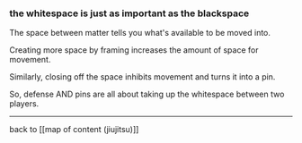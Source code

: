 ### the whitespace is just as important as the blackspace

The space between matter tells you what's available to be moved into.

Creating more space by framing increases the amount of space for movement.

Similarly, closing off the space inhibits movement and turns it into a pin.

So, defense AND pins are all about taking up the whitespace between two players. 

---

back to [[map of content (jiujitsu)]]